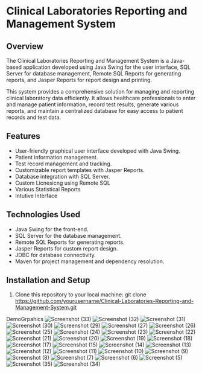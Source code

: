 # Clinical Laboratories Reporting and Management System

## Overview

The Clinical Laboratories Reporting and Management System is a Java-based application developed using Java Swing for the user interface, SQL Server for database management, Remote SQL Reports for generating reports, and Jasper Reports for report design and printing.

This system provides a comprehensive solution for managing and reporting clinical laboratory data efficiently. It allows healthcare professionals to enter and manage patient information, record test results, generate various reports, and maintain a centralized database for easy access to patient records and test data.

## Features

- User-friendly graphical user interface developed with Java Swing.
- Patient information management.
- Test record management and tracking.
- Customizable report templates with Jasper Reports.
- Database integration with SQL Server.
- Custom Licnesicng using Remote SQL
- Various Statistical Reports
- Intutive Interface

## Technologies Used

- Java Swing for the front-end.
- SQL Server for the database management.
- Remote SQL Reports for generating reports.
- Jasper Reports for custom report design.
- JDBC for database connectivity.
- Maven for project management and dependency resolution.

## Installation and Setup

1. Clone this repository to your local machine:
git clone https://github.com/yourusername/Clinical-Laboratories-Reporting-and-Management-System.git

DemoGrpahics
![Screenshot (33)](https://github.com/AliHaider0343/Clinical-Laboratories-Reporting-and-Management-System/assets/138858887/3d791b79-bfde-4bb4-8b93-3dfaa3ee498d)
![Screenshot (32)](https://github.com/AliHaider0343/Clinical-Laboratories-Reporting-and-Management-System/assets/138858887/5cb7d165-52f2-4dba-add1-7ab932261e39)
![Screenshot (31)](https://github.com/AliHaider0343/Clinical-Laboratories-Reporting-and-Management-System/assets/138858887/80fec377-a911-4b0e-9b33-082de32b61e2)
![Screenshot (30)](https://github.com/AliHaider0343/Clinical-Laboratories-Reporting-and-Management-System/assets/138858887/ef6fc533-1a49-417d-9ce4-565cedd9ac99)
![Screenshot (29)](https://github.com/AliHaider0343/Clinical-Laboratories-Reporting-and-Management-System/assets/138858887/a2554397-6409-4b9c-aaf4-1d645e6a7aa4)
![Screenshot (27)](https://github.com/AliHaider0343/Clinical-Laboratories-Reporting-and-Management-System/assets/138858887/396f46aa-457e-48b5-a46c-34a30cd6705b)
![Screenshot (26)](https://github.com/AliHaider0343/Clinical-Laboratories-Reporting-and-Management-System/assets/138858887/73ea49f1-e49f-47f0-a2a9-e91e602a04d6)
![Screenshot (25)](https://github.com/AliHaider0343/Clinical-Laboratories-Reporting-and-Management-System/assets/138858887/33ab070a-ca64-4b6f-9d9b-27ce05968b99)
![Screenshot (24)](https://github.com/AliHaider0343/Clinical-Laboratories-Reporting-and-Management-System/assets/138858887/04ee4819-89ef-4581-9a31-723f819d2b11)
![Screenshot (23)](https://github.com/AliHaider0343/Clinical-Laboratories-Reporting-and-Management-System/assets/138858887/1f5e946b-2e05-4f52-8a08-84f75bd17b5d)
![Screenshot (22)](https://github.com/AliHaider0343/Clinical-Laboratories-Reporting-and-Management-System/assets/138858887/28ee0904-0648-4323-9549-58dfa93ef10d)
![Screenshot (21)](https://github.com/AliHaider0343/Clinical-Laboratories-Reporting-and-Management-System/assets/138858887/739a6789-8ec8-4d5f-8632-962fc2d2d86e)
![Screenshot (20)](https://github.com/AliHaider0343/Clinical-Laboratories-Reporting-and-Management-System/assets/138858887/ef413e39-1899-43b9-ac9c-e9f58b153eea)
![Screenshot (19)](https://github.com/AliHaider0343/Clinical-Laboratories-Reporting-and-Management-System/assets/138858887/b6597654-e701-446f-a541-28e1c5d60736)
![Screenshot (18)](https://github.com/AliHaider0343/Clinical-Laboratories-Reporting-and-Management-System/assets/138858887/5f676c77-8c35-470e-bdca-766c82cbbd72)
![Screenshot (17)](https://github.com/AliHaider0343/Clinical-Laboratories-Reporting-and-Management-System/assets/138858887/125c7c99-ba8d-44e9-a17f-1589815a4514)
![Screenshot (15)](https://github.com/AliHaider0343/Clinical-Laboratories-Reporting-and-Management-System/assets/138858887/489ea772-fe0a-456a-9b77-74af86861250)
![Screenshot (14)](https://github.com/AliHaider0343/Clinical-Laboratories-Reporting-and-Management-System/assets/138858887/9a93a6dd-d344-4823-9e58-2dfdd8687a35)
![Screenshot (13)](https://github.com/AliHaider0343/Clinical-Laboratories-Reporting-and-Management-System/assets/138858887/cea614a9-88a1-4c27-83fe-9c1324c8af03)
![Screenshot (12)](https://github.com/AliHaider0343/Clinical-Laboratories-Reporting-and-Management-System/assets/138858887/a94dc799-6fc0-4bd0-b10d-59ba655504a6)
![Screenshot (11)](https://github.com/AliHaider0343/Clinical-Laboratories-Reporting-and-Management-System/assets/138858887/55c54f0f-20ef-4f91-b3dc-cac4fbd08c80)
![Screenshot (10)](https://github.com/AliHaider0343/Clinical-Laboratories-Reporting-and-Management-System/assets/138858887/87c89395-a01c-401e-8786-1f1ef72c36e0)
![Screenshot (9)](https://github.com/AliHaider0343/Clinical-Laboratories-Reporting-and-Management-System/assets/138858887/90fc232e-b89d-4131-b7df-5ecfbacb06ec)
![Screenshot (8)](https://github.com/AliHaider0343/Clinical-Laboratories-Reporting-and-Management-System/assets/138858887/1acb6a64-9842-4637-a67a-3005ba967ef0)
![Screenshot (7)](https://github.com/AliHaider0343/Clinical-Laboratories-Reporting-and-Management-System/assets/138858887/b34a3632-ad5b-412e-8b25-71f3096798f7)
![Screenshot (6)](https://github.com/AliHaider0343/Clinical-Laboratories-Reporting-and-Management-System/assets/138858887/469fcd83-0b3e-4d89-bd23-550c5d2849b8)
![Screenshot (5)](https://github.com/AliHaider0343/Clinical-Laboratories-Reporting-and-Management-System/assets/138858887/e3cea910-1a26-49d9-b7e2-ecf4ad0c6902)
![Screenshot (35)](https://github.com/AliHaider0343/Clinical-Laboratories-Reporting-and-Management-System/assets/138858887/81bc0fc3-7f0e-4ee0-b07c-0e074bca19e2)
![Screenshot (34)](https://github.com/AliHaider0343/Clinical-Laboratories-Reporting-and-Management-System/assets/138858887/4a208b8f-db09-47b8-9e1d-98f850dbb32b)
